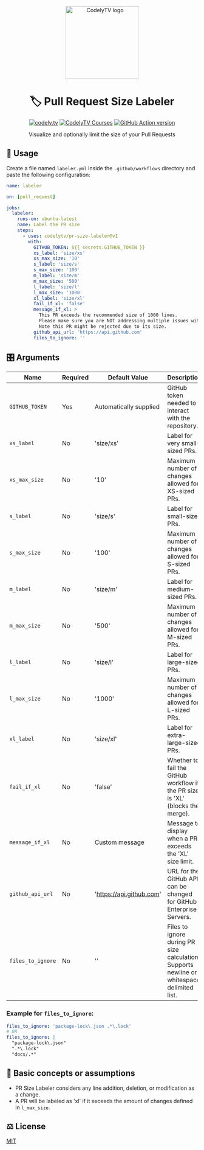 <p align="center">
  <a href="http://codely.tv">
    <img alt="CodelyTV logo" src="http://codely.tv/wp-content/uploads/2016/05/cropped-logo-codelyTV.png" width="192px" height="192px"/>
  </a>
</p>

<h1 align="center">
  🏷 Pull Request Size Labeler
</h1>

<p align="center">
    <a href="https://github.com/CodelyTV"><img src="https://img.shields.io/badge/CodelyTV-OS-green.svg?style=flat-square" alt="codely.tv"/></a>
    <a href="http://pro.codely.tv"><img src="https://img.shields.io/badge/CodelyTV-PRO-black.svg?style=flat-square" alt="CodelyTV Courses"/></a>
    <a href="https://github.com/marketplace/actions/pull-request-size-labeler"><img src="https://img.shields.io/github/v/release/CodelyTV/pr-size-labeler?style=flat-square" alt="GitHub Action version"></a>
</p>

<p align="center">
    Visualize and optionally limit the size of your Pull Requests
</p>

## 🚀 Usage

Create a file named `labeler.yml` inside the `.github/workflows` directory and paste the following configuration:

```yml
name: labeler

on: [pull_request]

jobs:
  labeler:
    runs-on: ubuntu-latest
    name: Label the PR size
    steps:
      - uses: codelytv/pr-size-labeler@v1
        with:
          GITHUB_TOKEN: ${{ secrets.GITHUB_TOKEN }}
          xs_label: 'size/xs'
          xs_max_size: '10'
          s_label: 'size/s'
          s_max_size: '100'
          m_label: 'size/m'
          m_max_size: '500'
          l_label: 'size/l'
          l_max_size: '1000'
          xl_label: 'size/xl'
          fail_if_xl: 'false'
          message_if_xl: >
            This PR exceeds the recommended size of 1000 lines.
            Please make sure you are NOT addressing multiple issues with one PR.
            Note this PR might be rejected due to its size.
          github_api_url: 'https://api.github.com'
          files_to_ignore: ''
```

## 🎛️ Arguments

| Name              | Required | Default Value        | Description                                                                                                             |
|-------------------|----------|----------------------|-------------------------------------------------------------------------------------------------------------------------|
| `GITHUB_TOKEN`    | Yes      | Automatically supplied| GitHub token needed to interact with the repository.                                                                    |
| `xs_label`        | No       | 'size/xs'            | Label for very small-sized PRs.                                                                                         |
| `xs_max_size`     | No       | '10'                 | Maximum number of changes allowed for XS-sized PRs.                                                                    |
| `s_label`         | No       | 'size/s'             | Label for small-sized PRs.                                                                                              |
| `s_max_size`      | No       | '100'                | Maximum number of changes allowed for S-sized PRs.                                                                     |
| `m_label`         | No       | 'size/m'             | Label for medium-sized PRs.                                                                                             |
| `m_max_size`      | No       | '500'                | Maximum number of changes allowed for M-sized PRs.                                                                     |
| `l_label`         | No       | 'size/l'             | Label for large-sized PRs.                                                                                              |
| `l_max_size`      | No       | '1000'               | Maximum number of changes allowed for L-sized PRs.                                                                     |
| `xl_label`        | No       | 'size/xl'            | Label for extra-large-sized PRs.                                                                                        |
| `fail_if_xl`      | No       | 'false'              | Whether to fail the GitHub workflow if the PR size is 'XL' (blocks the merge).                                         |
| `message_if_xl`   | No       | Custom message       | Message to display when a PR exceeds the 'XL' size limit.                                                              |
| `github_api_url`  | No       | 'https://api.github.com' | URL for the GitHub API, can be changed for GitHub Enterprise Servers.                                                  |
| `files_to_ignore` | No       | ''                   | Files to ignore during PR size calculation. Supports newline or whitespace delimited list.    |

### Example for `files_to_ignore`:
```yml
files_to_ignore: 'package-lock\.json .*\.lock'
# OR
files_to_ignore: |
  "package-lock\.json"
  ".*\.lock"
  "docs/.*"
```

## 🤔 Basic concepts or assumptions

- PR Size Labeler considers any line addition, deletion, or modification as a change.
- A PR will be labeled as 'xl' if it exceeds the amount of changes defined in `l_max_size`.

## ⚖️ License

[MIT](LICENSE)
